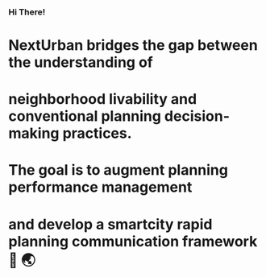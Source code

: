 ### Hi There!

# NextUrban bridges the gap between the understanding of 
# neighborhood livability and conventional planning decision-making practices.

# The goal is to augment planning performance management 
# and develop a smartcity rapid planning communication framework 📲 🌏

<!--
**NextUrban/NextUrban** is a ✨ _special_ ✨ repository because its `README.md` (this file) appears on your GitHub profile.

